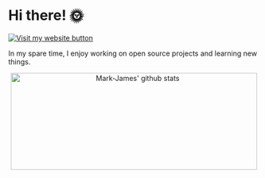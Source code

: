 # Hi there! 🌞

[![Visit my website button](https://img.shields.io/badge/Website-markjames.dev-informational?style=flat&color=008000)](https://markjames.dev) 

In my spare time, I enjoy working on open source projects and learning new things.

<p align="center">
<a href="https://github.com/markjamesm"><img src="https://github-readme-stats.vercel.app/api?username=markjamesm&count_private=true&show_icons=true" width="495" height="195" alt="Mark-James' github stats" title="Mark-James' github"></a>
</p>
